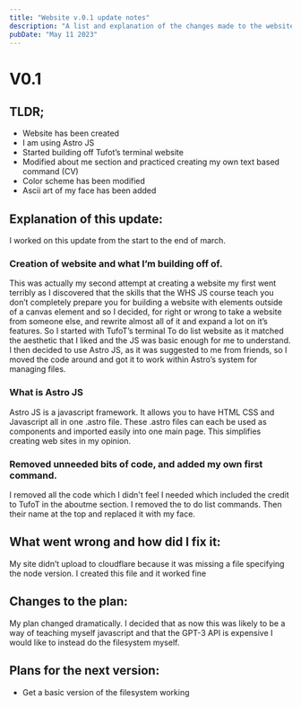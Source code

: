 ```yaml
---
title: "Website v.0.1 update notes"
description: "A list and explanation of the changes made to the website in version 0.1"
pubDate: "May 11 2023"
---
```



# V0.1


## TLDR;



* Website has been created
* I am using Astro JS
* Started building off Tufot’s terminal website
* Modified about me section and practiced creating my own text based command (CV)
* Color scheme has been modified
* Ascii art of my face has been added


## Explanation of this update:

I worked on this update from the start to the end of march.


### Creation of website and what I’m building off of.

This was actually my second attempt at creating a website my first went terribly as I discovered that the skills that the WHS JS course teach you don’t completely prepare you for building a website with elements outside of a canvas element and so I decided, for right or wrong to take a website from someone else, and rewrite almost all of it and expand a lot on it’s features. So I started with TufoT’s terminal To do list website as it matched the aesthetic that I liked and the JS was basic enough for me to understand. I then decided to use Astro JS, as it was suggested to me from friends, so I moved the code around and got it to work within Astro’s system for managing files.


### What is Astro JS

Astro JS is a javascript framework. It allows you to have HTML CSS and Javascript all in one .astro file. These .astro files can each be used as components and imported easily into one main page. This simplifies creating web sites in my opinion.


### Removed unneeded bits of code, and added my own first command.

 I removed all the code which I didn't feel I needed which included the credit to TufoT in the aboutme section. I removed the to do list commands. Then their name at the top and replaced it with my face.


## What went wrong and how did I fix it:

My site didn’t upload to cloudflare because it was missing a file specifying the node version. I created this file and it worked fine


## Changes to the plan:

My plan changed dramatically. I decided that as now this was likely to be a way of teaching myself javascript and that the GPT-3 API is expensive I would like to instead do the filesystem myself.


## Plans for the next version:



* Get a basic version of the filesystem working

